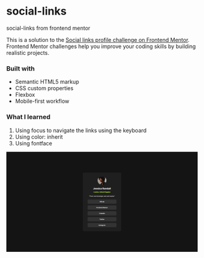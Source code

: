 # social-links
 social-links from frontend mentor



This is a solution to the [Social links profile challenge on Frontend Mentor](https://www.frontendmentor.io/challenges/social-links-profile-UG32l9m6dQ). Frontend Mentor challenges help you improve your coding skills by building realistic projects. 


### Built with

- Semantic HTML5 markup
- CSS custom properties
- Flexbox
- Mobile-first workflow


### What I learned

1) Using focus to navigate the links using the keyboard
2) Using color: inherit
3) Using fontface 



![social links](assets/screenshot.jpeg)